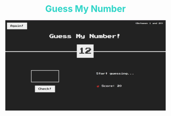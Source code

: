 <h1 align="center"  style="color:#30D5C8;">Guess My Number</h1>
<img src="images/game.png" loading="lazy" />
